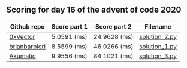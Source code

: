 ## Scoring for day 16 of the advent of code 2020
| Github repo | Score part 1 | Score part 2 | Filename |
| ------------- | ------------- | ------------- | ------------- |
| [0xVector](https://github.com/0xVector/AdventOfCode2020) | 5.0591 (ms) | 24.9628 (ms) | [solution_2.py](solutions/solution_2.py) |
| [brianbarbieri](https://github.com/brianbarbieri/adventofcode2020) | 8.5599 (ms) | 46.0266 (ms) | [solution_1.py](solutions/solution_1.py) |
| [Akumatic](https://github.com/Akumatic/Advent-of-Code) | 9.9556 (ms) | 84.1021 (ms) | [solution_3.py](solutions/solution_3.py) |
